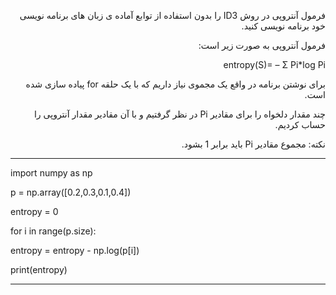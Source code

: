 <div dir="rtl">
  
  فرمول آنتروپی در روش ID3 را بدون استفاده از توابع آماده ی زبان های برنامه نویسی خود برنامه نویسی کنید.
  
  فرمول آنتروپی به صورت زیر است:
  
  entropy(S)= – Σ  Pi*log Pi
  
  برای نوشتن برنامه در واقع یک مجموی نیاز داریم که با یک حلقه for پیاده سازی شده است.
  
  
  چند مقدار دلخواه را برای مقادیر Pi در نظر گرفتیم و با آن مقادیر مقدار آنتروپی را حساب کردیم.
  
  نکته: مجموع مقادیر Pi باید برابر 1 بشود.
  
   </div>
   
   
  ***
  import numpy as np 
  
p = np.array([0.2,0.3,0.1,0.4]) 

entropy = 0 

for i in range(p.size):

entropy = entropy - np.log(p[i]) 
     
print(entropy)
***  
  
  
  
  
  
  
  
  
  
  
 

